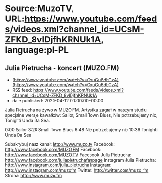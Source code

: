 # Source:MuzoTV, URL:https://www.youtube.com/feeds/videos.xml?channel_id=UCsM-ZFKD_8vlDjfhKRNUk1A, language:pl-PL

## Julia Pietrucha - koncert (MUZO.FM)
 - [https://www.youtube.com/watch?v=OxuGu6dbCzA](https://www.youtube.com/watch?v=OxuGu6dbCzA)
 - RSS feed: https://www.youtube.com/feeds/videos.xml?channel_id=UCsM-ZFKD_8vlDjfhKRNUk1A
 - date published: 2020-04-12 00:00:00+00:00

Julia Pietrucha na żywo w MUZO.FM. Artystka zagrał w naszym studiu specjalne wersje kawałków: Sailor, Small Town Blues, Nie potrzebujemy nic, Tonighti Unda Da Sea. 

0:00 Sailor
3:28 Small Town Blues
6:48 Nie potrzebujemy nic
10:36 Tonighti Unda Da Sea 

Subskrybuj nasz kanał: http://www.muzo.tv
Facebook: http://www.facebook.com/MUZO.FM
Facebook: http://www.facebook.com/MUZO.TV
Facebook Julia Pietrucha: http://www.facebook.com/juliapietruchafanpage
Instagram Julia Pietrucha: http://www.instagram.com/julia_pietrucha
Instagram: http://www.instagram.com/muzofm
Twitter: http://twitter.com/muzo_fm
Strona: http://www.muzo.fm

